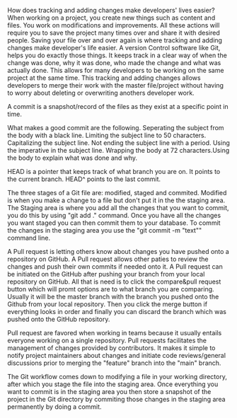 How does tracking and adding changes make developers' lives easier?
When working on a project, you create new things such as content and files. You work on modifications and improvements. All these actions will require you to save the project many times over and share it with desired people. Saving your file over and over again is where tracking and adding changes make developer's life easier. A version Control software like Git, helps you do exactly those things. It keeps track in a clear way of when the change was done, why it was done, who made the change and what was actually done. This allows for many developers to be working on the same project at the same time. This tracking and adding changes allows developers to merge their work with the master file/project without having to worry about deleting or overwriting anothers developer work.

A commit is a snapshot/record of the files as they exist at a specific point in time.

What makes a good commit are the following. Seperating the subject from the body with a black line. Limiting the subject line to 50 characters. Capitalizing the subject line. Not ending the subject line with a period. Using the imperative in the subject line. Wrapping the body at 72 characters.Using the body to explain what was done and why.

HEAD is a pointer that keeps track of what branch you are on. It points to the current branch. HEAD^ points to the last commit.

The three stages of a Git file are: modified, staged and commited. Modified is when you make a change to a file but don't put it in the the staging area. The Staging area is where you add all the changes that you want to commit, you do this by using "git add ." command. Once you have all the changes you want staged you can then commit them to your database. To commit the changes in the staging area you use the "git commit -m "text"" command line.

A Pull request is letting others know about changes  you have pushed onto a repository on GitHub. A Pull request allows other paties to review the changes and push their own commits if needed onto it. A Pull request can be initiated on the GitHub after pushing your branch from your local repository on GitHub. All that is need is to click the compare&pull request button which will promt options are to what branch you are comparing. Usually it will be the master branch with the branch you pushed onto the Github from your local repository. Then you click the merge button if everything looks in order and finally you can discard the branch which was pushed onto the GitHub repository.

Pull request are favored when working in teams because it usually entails everyone working on a single repository. Pull requests facilitates the management of changes provided by contributors. It makes it simple to notify project maintainers about changes and initiate code reviews/general discussions prior to merging the "feature" branch into the "main" branch.

The Git workflow comes down to modifying a file in your working directory, after which you stage the file into the staging area. Once everything you want to commit is in the staging area you then store a snapshot of the project in the Git directory by commiting those changes in the staging area permanently by doing a commit.


